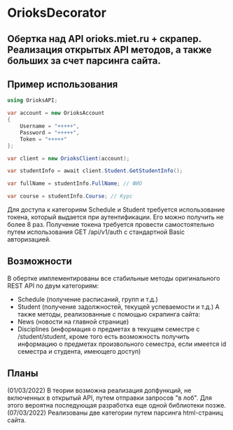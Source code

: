 # OrioksDecorator
Обертка над API orioks.miet.ru + скрапер. Реализация открытых API методов, а также больших за счет парсинга сайта.  
---
## Пример использования

```c#
using OrioksAPI;

var account = new OrioksAccount
{
    Username = "+++++",
    Password = "+++++",
    Token = "+++++"
};

var client = new OrioksClient(account);

var studentInfo = await client.Student.GetStudentInfo();

var fullName = studentInfo.FullName; // ФИО

var course = studentInfo.Course; // Курс
```

Для доступа к категориям Schedule и Student требуется использование токена, который выдается при аутентификации. Его можно получить не более 8 раз.
Получение токена требуется провести самостоятельно путем использования GET /api/v1/auth с стандартной Basic авторизацией.

## Возможности

В обертке имплементированы все стабильные методы оригинального REST API по двум категориям:
- Schedule (получение расписаний, групп и т.д.)
- Student (получение задолжностей, текущей успеваемости и т.д.)
А также методы, реализованные с помощью скрапинга сайта:
- News (новости на главной странице)
- Disciplines (информация о предметах в текущем семестре с /student/student, кроме того есть возможность получить информацию о предметах произвольного семестра, если имеется id семестра и студента, имеющего доступ)

## Планы

(01/03/2022)
В теории возможна реализация допфункций, не включенных в открытый API, путем отправки запросов "в лоб". Для этого вероятна последующая разработка еще одной библиотеки позже.
(07/03/2022)
Реализованы две категории путем парсинга html-страниц сайта.
